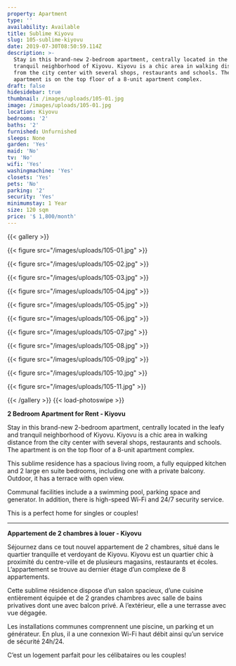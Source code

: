 ```yaml
---
property: Apartment
type: ''
availability: Available
title: Sublime Kiyovu
slug: 105-sublime-kiyovu
date: 2019-07-30T08:50:59.114Z
description: >-
  Stay in this brand-new 2-bedroom apartment, centrally located in the leafy and
  tranquil neighborhood of Kiyovu. Kiyovu is a chic area in walking distance
  from the city center with several shops, restaurants and schools. The
  apartment is on the top floor of a 8-unit apartment complex. 
draft: false
hidesidebar: true
thumbnail: /images/uploads/105-01.jpg
image: /images/uploads/105-01.jpg
location: Kiyovu
bedrooms: '2'
baths: '2'
furnished: Unfurnished
sleeps: None
garden: 'Yes'
maid: 'No'
tv: 'No'
wifi: 'Yes'
washingmachine: 'Yes'
closets: 'Yes'
pets: 'No'
parking: '2'
security: 'Yes'
minimumstay: 1 Year
size: 120 sqm
price: '$ 1,800/month'
---
```

{{< gallery >}} 

{{< figure src="/images/uploads/105-01.jpg" >}} 

{{< figure src="/images/uploads/105-02.jpg" >}}

 {{< figure src="/images/uploads/105-03.jpg" >}} 

{{< figure src="/images/uploads/105-04.jpg" >}}

{{< figure src="/images/uploads/105-05.jpg" >}}

 {{< figure src="/images/uploads/105-06.jpg" >}}

 {{< figure src="/images/uploads/105-07.jpg" >}}

 {{< figure src="/images/uploads/105-08.jpg" >}}

{{< figure src="/images/uploads/105-09.jpg" >}} 

{{< figure src="/images/uploads/105-10.jpg" >}}

 {{< figure src="/images/uploads/105-11.jpg" >}} 

 {{< /gallery >}} {{< load-photoswipe >}}

**2 Bedroom Apartment for Rent - Kiyovu**

Stay in this brand-new 2-bedroom apartment, centrally located in the leafy and tranquil neighborhood of Kiyovu. Kiyovu is a chic area in walking distance from the city center with several shops, restaurants and schools. The apartment is on the top floor of a 8-unit apartment complex. 

This sublime residence has a spacious living room, a fully equipped kitchen and 2 large en suite bedrooms, including one with a private balcony. Outdoor, it has a terrace with open view. 

Communal facilities include a a swimming pool, parking space and generator. In addition, there is high-speed Wi-Fi and 24/7 security service. 

This is a perfect home for singles or couples!    

- - -

**Appartement de 2 chambres à louer - Kiyovu**

Séjournez dans ce tout nouvel appartement de 2 chambres, situé dans le quartier tranquille et verdoyant de Kiyovu. Kiyovu est un quartier chic à proximité du centre-ville et de plusieurs magasins, restaurants et écoles. L’appartement se trouve au dernier étage d’un complexe de 8 appartements.

Cette sublime résidence dispose d’un salon spacieux, d’une cuisine entièrement équipée et de 2 grandes chambres avec salle de bains privatives dont une avec balcon privé. A l’extérieur, elle a une terrasse avec vue dégagée.

Les installations communes comprennent une piscine, un parking et un générateur. En plus, il a une connexion Wi-Fi haut débit ainsi qu’un service de sécurité 24h/24.

C’est un logement parfait pour les célibataires ou les couples!

